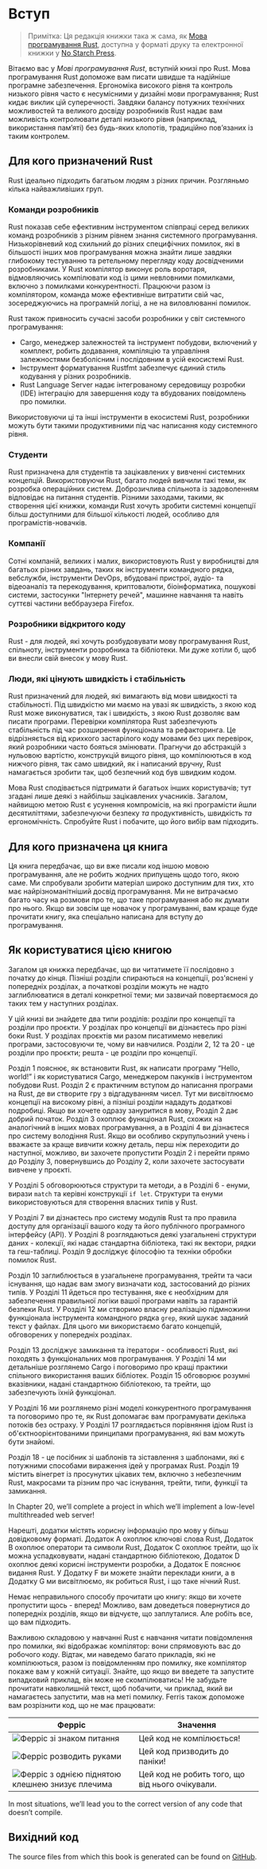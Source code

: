 # Вступ

> Примітка: Ця редакція книжки така ж сама, як [Мова програмування Rust][nsprust], доступна у форматі друку та електронної книжки у [No Starch Press][nsp].

Вітаємо вас у *Мові програмування Rust*, вступній книзі про Rust. Мова програмування Rust допоможе вам писати швидше та надійніше програмне забезпечення. Ергономіка високого рівня та контроль низького рівня часто є несумісними у дизайні мови програмування; Rust кидає виклик цій суперечності. Завдяки балансу потужних технічних можливостей та великого досвіду розробників Rust надає вам можливість контролювати деталі низького рівня (наприклад, використання пам’яті) без будь-яких клопотів, традиційно пов’язаних із таким контролем.

## Для кого призначений Rust

Rust ідеально підходить багатьом людям з різних причин. Розгляньмо кілька найважливіших груп.

### Команди розробників

Rust показав себе ефективним інструментом співпраці серед великих команд розробників з різним рівнем знання системного програмування. Низькорівневий код схильний до різних специфічних помилок, які в більшості інших мов програмування можна знайти лише завдяки глибокому тестуванню та ретельному перегляду коду досвідченими розробниками. У Rust компілятор виконує роль воротаря, відмовляючись компілювати код із цими невловними помилками, включно з помилками конкурентності. Працюючи разом із компілятором, команда може ефективніше витратити свій час, зосереджуючись на програмній логіці, а не на виловлюванні помилок.

Rust також привносить сучасні засоби розробники у світ системного програмування:

* Cargo, менеджер залежностей та інструмент побудови, включений у комплект, робить додавання, компіляцію та управління залежностями безболісним і послідовним в усій екосистемі Rust.
* Інструмент форматування Rustfmt забезпечує єдиний стиль кодування у різних розробників.
* Rust Language Server надає інтегрованому середовищу розробки (IDE) інтеграцію для завершення коду та вбудованих повідомлень про помилки.

Використовуючи ці та інші інструменти в екосистемі Rust, розробники можуть бути такими продуктивними під час написання коду системного рівня.

### Студенти

Rust призначена для студентів та зацікавлених у вивченні системних концепцій. Використовуючи Rust, багато людей вивчили такі теми, як розробка операційних систем. Доброзичлива спільнота із задоволенням відповідає на питання студентів. Різними заходами, такими, як створення цієї книжки, команди Rust хочуть зробити системні концепції більш доступними для більшої кількості людей, особливо для програмістів-новачків.

### Компанії

Сотні компаній, великих і малих, використовують Rust у виробництві для багатьох різних завдань, таких як інструменти командного рядка, вебслужби, інструменти DevOps, вбудовані пристрої, аудіо- та відеоаналіз та перекодування, криптовалюти, біоінформатика, пошукові системи, застосунки "Інтернету речей", машинне навчання та навіть суттєві частини веббраузера Firefox.

### Розробники відкритого коду

Rust - для людей, які хочуть розбудовувати мову програмування Rust, спільноту, інструменти розробника та бібліотеки. Ми дуже хотіли б, щоб ви внесли свій внесок у мову Rust.

### Люди, які цінують швидкість і стабільність

Rust призначений для людей, які вимагають від мови швидкості та стабільності. Під швидкістю ми маємо на увазі як швидкість, з якою код Rust може виконуватися, так і швидкість, з якою Rust дозволяє вам писати програми. Перевірки компілятора Rust забезпечують стабільність під час розширення функціонала та рефакторинга. Це відрізняється від крихкого застарілого коду мовами без цих перевірок, який розробники часто бояться змінювати. Прагнучи до абстракцій з нульовою вартістю, конструкцій вищого рівня, що компілюються в код нижчого рівня, так само швидкий, як і написаний вручну, Rust намагається зробити так, щоб безпечний код був швидким кодом.

Мова Rust сподівається підтримати й багатьох інших користувачів; тут згадані лише деякі з найбільш зацікавлених учасників. Загалом, найвищою метою Rust є усунення компромісів, на які програмісти йшли десятиліттями, забезпечуючи безпеку *та* продуктивність, швидкість *та* ергономічність. Спробуйте Rust і побачите, що його вибір вам підходить.

## Для кого призначена ця книга

Ця книга передбачає, що ви вже писали код іншою мовою програмування, але не робить жодних припущень щодо того, якою саме. Ми спробували зробити матеріал широко доступним для тих, хто має найрізноманітніший досвід програмування. Ми не витрачаємо багато часу на розмови про те, *що* таке програмування або як думати про нього. Якщо ви зовсім ще новачок у програмуванні, вам краще буде прочитати книгу, яка спеціально написана для вступу до програмування.

## Як користуватися цією книгою

Загалом ця книжка передбачає, що ви читатимете її послідовно з початку до кінця. Пізніші розділи спираються на концепції, роз'яснені у попередніх розділах, а початкові розділи можуть не надто заглиблюватися в деталі конкретної теми; ми зазвичай повертаємося до таких тем у наступних розділах.

У цій книзі ви знайдете два типи розділів: розділи про концепції та розділи про проєкти. У розділах про концепції ви дізнаєтесь про різні боки Rust. У розділах проєктів ми разом писатимемо невеликі програми, застосовуючи те, чому ви навчилися. Розділи 2, 12 та 20 - це розділи про проєкти; решта - це розділи про концепції.

Розділ 1 пояснює, як встановити Rust, як написати програму “Hello, world!” і як користуватися Cargo, менеджером пакунків і інструментом побудови Rust. Розділ 2 є практичним вступом до написання програми на Rust, де ви створите гру з відгадуванням чисел. Тут ми висвітлюємо концепції на високому рівні, а пізніші розділи нададуть додаткові подробиці. Якщо ви хочете одразу зануритися в мову, Розділ 2 дає добрий початок. Розділ 3 охоплює функціонал Rust, схожих на аналогічний в інших мовах програмування, а в Розділі 4 ви дізнаєтеся про систему володіння Rust. Якщо ви особливо скрупульозний учень і вважаєте за краще вивчити кожну деталь, перш ніж переходити до наступної, можливо, ви захочете пропустити Розділ 2 і перейти прямо до Розділу 3, повернувшись до Розділу 2, коли захочете застосувати вивчене у проєкті.

У Розділі 5 обговорюються структури та методи, а в Розділі 6 - енуми, вирази `match` та керівні конструкції `if let`. Структури та енуми використовуються для створення власних типів у Rust.

У Розділі 7 ви дізнаєтесь про систему модулів Rust та про правила доступу для організації вашого коду та його публічного програмного інтерфейсу (API). У Розділі 8 розглядаються деякі узагальнені структури даних - колекції, які надає стандартна бібліотека, такі як вектори, рядки та геш-таблиці. Розділ 9 досліджує філософію та техніки обробки помилок Rust.

Розділ 10 заглиблюється в узагальнене програмування, трейти та часи існування, що надає вам змогу визначати код, застосований до різних типів. У Розділі 11 йдеться про тестування, яке є необхідним для забезпечення правильної логіки вашої програми навіть за гарантій безпеки Rust. У Розділі 12 ми створимо власну реалізацію підмножини функціонала інструмента командного рядка `grep`, який шукає заданий текст у файлах. Для цього ми використаємо багато концепцій, обговорених у попередніх розділах.

Розділ 13 досліджує замикання та ітератори - особливості Rust, які походять з функціональних мов програмування. У Розділі 14 ми детальніше розглянемо Cargo і поговоримо про кращі практики спільного використання ваших бібліотек. Розділ 15 обговорює розумні вказівники, надані стандартною бібліотекою, та трейти, що забезпечують їхній функціонал.

У Розділі 16 ми розглянемо різні моделі конкурентного програмування та поговоримо про те, як Rust допомагає вам програмувати декілька потоків без остраху. У Розділі 17 розглядається порівняння ідіом Rust із об'єктноорієнтованими принципами програмування, які вам можуть бути знайомі.

Розділ 18 - це посібник зі шаблонів та зіставлення з шаблонами, які є потужними способами вираження ідей у ​​програмах Rust. Розділ 19 містить вінегрет із просунутих цікавих тем, включно з небезпечним Rust, макросами та різним про час існування, трейти, типи, функції та замикання.

In Chapter 20, we’ll complete a project in which we’ll implement a low-level multithreaded web server!

Нарешті, додатки містять корисну інформацію про мову у більш довідковому форматі. Додаток А охоплює ключові слова Rust, Додаток B охоплює оператори та символи Rust, Додаток C охоплює трейти, що їх можна успадковувати, надані стандартною бібліотекою, Додаток D охоплює деякі корисні інструменти розробки, а Додаток E пояснює видання Rust. У Додатку F ви можете знайти переклади книги, а в Додатку G ми висвітлюємо, як робиться Rust, і що таке нічний Rust.

Немає неправильного способу прочитати цю книгу: якщо ви хочете пропустити щось - вперед! Можливо, вам доведеться повернутися до попередніх розділів, якщо ви відчуєте, що заплуталися. Але робіть все, що вам підходить.

<span id="ferris"></span>

Важливою складовою у навчанні Rust є навчання читати повідомлення про помилки, які відображає компілятор: вони спрямовують вас до робочого коду. Відтак, ми наведемо багато прикладів, які не компілюються, разом із повідомленням про помилку, яке компілятор покаже вам у кожній ситуації. Знайте, що якщо ви введете та запустите випадковий приклад, він може не скомпілюватись! Не забудьте прочитати навколишній текст, щоб побачити, чи приклад, який ви намагаєтесь запустити, мав на меті помилку. Ferris також допоможе вам розрізнити код, що не має працювати:

| Ферріс                                                                                                                                          | Значення                                        |
| ----------------------------------------------------------------------------------------------------------------------------------------------- | ----------------------------------------------- |
| <img src="img/ferris/does_not_compile.svg" class="ferris-explain" alt="Ферріс зі знаком питання" />                            | Цей код не компілюється!                        |
| <img src="img/ferris/panics.svg" class="ferris-explain" alt="Ферріс розводить руками" />                                       | Цей код призводить до паніки!                   |
| <img src="img/ferris/not_desired_behavior.svg" class="ferris-explain" alt="Ферріс з однією піднятою клешнею знизує плечима" /> | Цей код не робить того, що від нього очікували. |

In most situations, we’ll lead you to the correct version of any code that doesn’t compile.

## Вихідний код

The source files from which this book is generated can be found on [GitHub][book].

[nsprust]: https://nostarch.com/rust-programming-language-2nd-edition
[nsp]: https://nostarch.com/

[book]: https://github.com/rust-lang/book/tree/main/src
